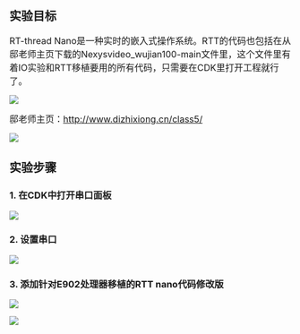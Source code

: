 ## 实验目标
<span style="font-size:16px;">RT-thread Nano是一种实时的嵌入式操作系统。RTT的代码也包括在从邸老师主页下载的Nexysvideo_wujian100-main文件里，这个文件里有着IO实验和RTT移植要用的所有代码，只需要在CDK里打开工程就行了。</span><br>

![](https://rvboards.org/rvboards/dasdu8syrbgvtzvhfj12f4d5/images_dir/1658194705/21.png)

<span style="font-size:16px;">邸老师主页：http://www.dizhixiong.cn/class5/</span><br>

![](https://rvboards.org/rvboards/dasdu8syrbgvtzvhfj12f4d5/images_dir/1658194758/22.png)

## 实验步骤
### 1. 在CDK中打开串口面板

![](https://rvboards.org/rvboards/dasdu8syrbgvtzvhfj12f4d5/images_dir/1658194810/23.png)

### 2. 设置串口

![](https://rvboards.org/rvboards/dasdu8syrbgvtzvhfj12f4d5/images_dir/1658194853/24.png)

### 3. 添加针对E902处理器移植的RTT nano代码修改版

![](https://rvboards.org/rvboards/dasdu8syrbgvtzvhfj12f4d5/images_dir/1658194895/25.png)

![](https://rvboards.org/rvboards/dasdu8syrbgvtzvhfj12f4d5/images_dir/1658194939/26.png)
